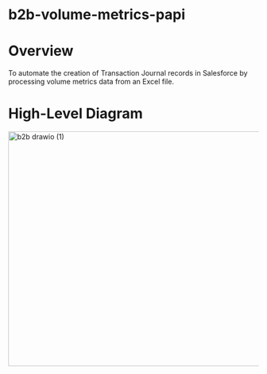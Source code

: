 # b2b-volume-metrics-papi

# Overview
To automate the creation of Transaction Journal records in Salesforce by processing volume metrics data from an Excel file.

# High-Level Diagram
<img width="1278" height="472" alt="b2b drawio (1)" src="https://github.com/user-attachments/assets/426e9f5d-ae93-4664-afd9-a1c48fb21c7f" />
